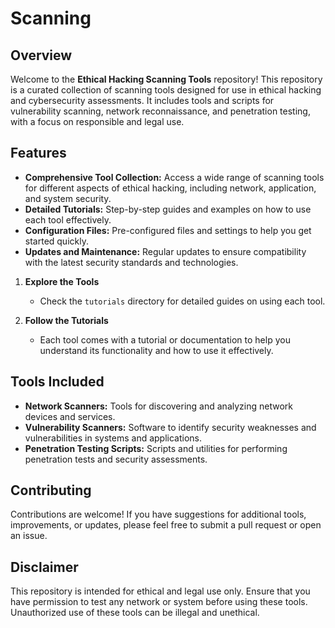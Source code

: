# Scanning

## Overview

Welcome to the **Ethical Hacking Scanning Tools** repository! This repository is a curated collection of scanning tools designed for use in ethical hacking and cybersecurity assessments. It includes tools and scripts for vulnerability scanning, network reconnaissance, and penetration testing, with a focus on responsible and legal use.

## Features

- **Comprehensive Tool Collection:** Access a wide range of scanning tools for different aspects of ethical hacking, including network, application, and system security.
- **Detailed Tutorials:** Step-by-step guides and examples on how to use each tool effectively.
- **Configuration Files:** Pre-configured files and settings to help you get started quickly.
- **Updates and Maintenance:** Regular updates to ensure compatibility with the latest security standards and technologies.


1. **Explore the Tools**
   - Check the `tutorials` directory for detailed guides on using each tool.

2. **Follow the Tutorials**
   - Each tool comes with a tutorial or documentation to help you understand its functionality and how to use it effectively.

## Tools Included

- **Network Scanners:** Tools for discovering and analyzing network devices and services.
- **Vulnerability Scanners:** Software to identify security weaknesses and vulnerabilities in systems and applications.
- **Penetration Testing Scripts:** Scripts and utilities for performing penetration tests and security assessments.

## Contributing

Contributions are welcome! If you have suggestions for additional tools, improvements, or updates, please feel free to submit a pull request or open an issue.


## Disclaimer

This repository is intended for ethical and legal use only. Ensure that you have permission to test any network or system before using these tools. Unauthorized use of these tools can be illegal and unethical.

